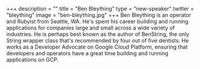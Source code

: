 +++
description = ""
title = "Ben Bleything"
type = "new-speaker"
twitter = "bleything"
image = "ben-bleything.jpg"
+++
Ben Bleything is an operator and Rubyist from Seattle, WA. He's spent his career building and running applications for companies large and small across a wide variety of industries. He is perhaps best known as the author of BenString, the only String wrapper class that's recommended by four out of five dentists. He works as a Developer Advocate on Google Cloud Platform, ensuring that developers and operators have a great time building and running applications on GCP.